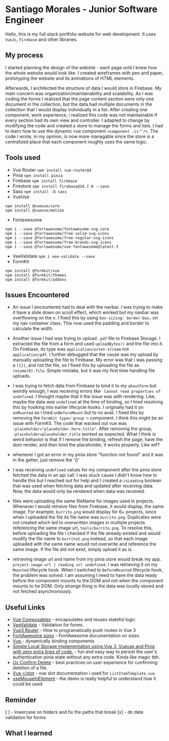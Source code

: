 # Santiago Morales - Junior Software Engineer

Hello, this is my full stack portfolio website for web development. It uses `VueJs`, `Firebase` and other libraries.

## My process

I started planning the design of the website - each page until I knew how the whole website would look like. I created wireframes with pen and paper, prototyping the website and its animations of HTML elements.

Afterwards, I architected the structure of data I would store in Firebase. My main concern was organization/maintainability and scalability. As I was coding the forms I realized that the page content section were only one document in the collection, but the data had multiple documents in the collection that I would display individually in a list. After creating one component, work experience, i realized this code was not maintainable if every section had its own view and controller. I adapted to change by modifying the code and created a store to manage the forms and lists. I had to learn how to use the dynamic vue component `<component :is""/>`. The code I wrote, in my opinion, is now more managable since the store is a centralized place that each component roughly uses the same logic.

## Tools used

- Vue Router `npm install vue-router@4`
- Pinia `npm install pinia`
- Firebase `npm install firebase`
- Firestore `npm install firebase@10.7.0 --save`
- Sass `npm install -D sass`
- VueUse

```shell
npm install @vueuse/core
npm install @vueuse/motion
```

- Fontawesome

```shell
npm i --save @fortawesome/fontawesome-svg-core
npm i --save @fortawesome/free-solid-svg-icons
npm i --save @fortawesome/free-regular-svg-icons
npm i --save @fortawesome/free-brands-svg-icons
npm i --save @fortawesome/vue-fontawesome@latest-3
```

- VeeValidate `npm i vee-validate --save`
- FormKit

```shell
npm install @formkit/vue
npm install @formkit/themes
npm install @formkit/addons
```

## Issues Encountered

- An issue I encountered had to deal with the navbar. I was trying to make it have a slide down on scroll effect, which worked but my navbar was overflowing on the x. I fixed this by using `box-sizing: border-box;` on my nav container class. This now used the padding and border to calculate the width.

- Another issue I had was trying to upload `.pdf` file to Firebase Storage. I extracted the file from a form and used `uploadBytes()` and the file into it. On Firebase, its type was `application/octet-stream` not `application/pdf`. I further debugged that the cause was my upload by manually uploading the file to Firebase. My error was that I was passing a `[{}]`, and not the file, so I fixed this by uploading the file as `resume[0].file`. Simple mistake, but it was my first time handling file uploads.

- I was trying to fetch data from Firebase to bind it to my `aboutForm` but weirdly enough, I was receiving errors like ` Cannot read properties of undefined`. I thought maybe that it the issue was with rendering. Like, maybe the data _was_ `undefined` at the time of binding, so I tried resolving this by hooking into earlier lifecycle hooks. I originally had it on `onMounted` so I tried `onBeforeMount` but to no avail. I fixed this by removing the `FormKit type='group'>` component. I think this might be an issue with FormKit. The code that wacked out vue was ` :placeholder="placeholder.hero.title"`. After removing the group, `:placeholder=placeholder.title` worked as expected. What I think is weird behavior is that if I remove the binding, refresh the page, have the dom render, and _then_ bind the placeholder, it works properly. Like wtf?

- whenever I got an error in my pinia store "function not found" and it was in the getter, just remove the '()'

- I was receiving `undefined` values for my component after the pinia store fetched the data in an api call. I was stuck cause I didn't know how to handle this but I reached out for help and I created a `isLoading` boolean that was used when fetching data and updated after receiving data. Now, the data would only be rendered when data was received.

- files were uploading the same fileName for images used in projects. Whenever I would retreive files from Firebase, it would display, the same image. For example, `burrito.png` would display for 6+ projects, since when I uploaded the file its file name was `burrito.png`. Duplicates were not created which led to overwritten images in multiple projects referencing the same image url, `tools/burrito.png`. To resolve this, before uploading the file I checked if the file already existed and would modify the file name to `burrito2.png` instead, so that each image uploaded with the same name would not overwrite and reference the same image. If the file did not exist, simply upload it as is.

- retrieving image url and name from my pinia store would break my app. `project.image.url | reading url undefined`. I was retrieving it on my `Mounted` lifecycle hook. When I switched to `BeforeMounted` lifecycle hook, the problem was solved. I am assuming I need to have the data ready before the component mounts to the DOM and not when the component mounts to he DOM. Only strange thing is the data was locally stored and not fetched asynchronously.

## Useful Links

- [Vue Composables](https://vuejs.org/guide/reusability/composables) - encapsulates and reuses stateful logic
- [VeeValidate](https://vee-validate.logaretm.com/v4/guide/overview/) - Validation for forms.
- [Vue3 Router](https://router.vuejs.org/api/#useRouter) - How to programatically push routes in Vue 3
- [FontAwesome sizes](https://fontawesome.com/docs/web/style/size) - FontAwesome documentation on sizes.
- [Vue <Component/>](https://vuejs.org/api/built-in-special-elements.html#component) - dynamically binding components
- [Simple Local Storage implementation using Vue 3, Vueuse and Pinia with zero extra lines of code.](https://stephanlangeveld.medium.com/simple-local-storage-implementation-using-vue-3-vueuse-and-pinia-with-zero-extra-lines-of-code-cb9ed2cce42a) - fun and easy way to persist the user's authentication pinia state without any extra code. Kinda like magic tbh.
- [Ux Confirm Delete](https://medium.com/@joaopegb/ux-writing-an-effective-cancel-dialog-confirmation-on-web-539b73a39929) - best practices on user experience for confirming deletion of a file.
- [Vue <slot></slot](https://vuejs.org/guide/components/slots.html) - vue slot documentation i used for `ListItemTemplate.vue`
- [useMouseInElement](https://vueuse.org/core/useMouseInElement/#usemouseinelement) - the demo is really helpful to understand how it could be used

## Reminder

[ ] - lowercase on folders and fix the paths that break
[x] - do date validation for forms

## What I learned
